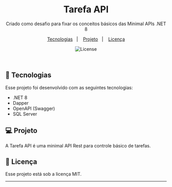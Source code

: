<h1 align="center">Tarefa API</h1>

<p align="center">
Criado como desafio para fixar os conceitos básicos das Minimal APIs .NET 8<br/>
</p>

<p align="center">
  <a href="#-tecnologias">Tecnologias</a>&nbsp;&nbsp;&nbsp;|&nbsp;&nbsp;&nbsp;
  <a href="#-projeto">Projeto</a>&nbsp;&nbsp;&nbsp;|&nbsp;&nbsp;&nbsp;
  <a href="#memo-licença">Licença</a>
</p>

<p align="center">
  <img alt="License" src="https://img.shields.io/static/v1?label=license&message=MIT&color=49AA26&labelColor=000000">
</p>

<br>

## 🚀 Tecnologias

Esse projeto foi desenvolvido com as seguintes tecnologias:

- .NET 8
- Dapper
- OpenAPI (Swagger)
- SQL Server

## 💻 Projeto

A Tarefa API é uma minimal API Rest para controle básico de tarefas.

## :memo: Licença

Esse projeto está sob a licença MIT.

---
